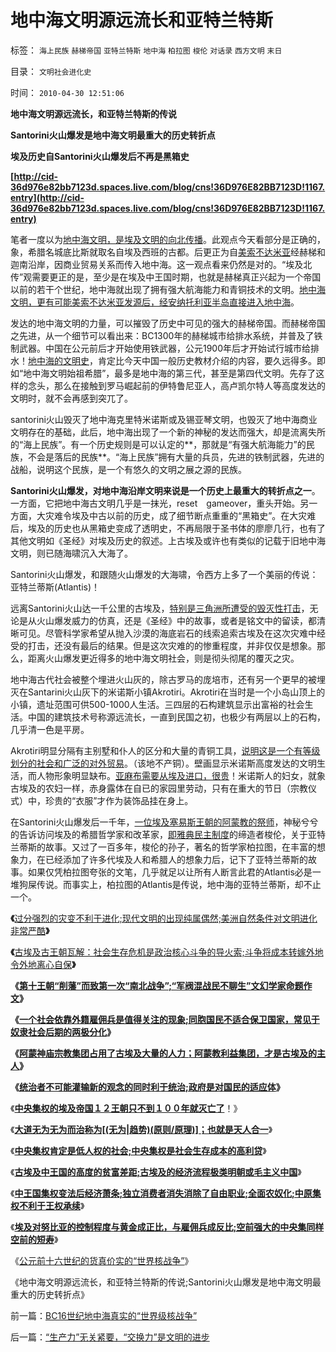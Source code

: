 # 地中海文明源远流长和亚特兰特斯

标签： `海上民族` `赫梯帝国` `亚特兰特斯` `地中海` `柏拉图` `梭伦` `对话录` `西方文明` `末日` 

目录： `文明社会进化史`

时间： `2010-04-30 12:51:06`

**地中海文明源远流长，和亚特兰特斯的传说**

**Santorini火山爆发是地中海文明最重大的历史转折点**

**埃及历史自Santorini火山爆发后不再是黑箱史**

**[http://cid-36d976e82bb7123d.spaces.live.com/blog/cns!36D976E82BB7123D!1167.entry](http://cid-36d976e82bb7123d.spaces.live.com/blog/cns!36D976E82BB7123D!1167.entry)**



笔者一度以为[地中海文明，是埃及文明的向北传播](../../../2008/9/25/人类为什么要移民太空？人类为什么要移民？.md)。此观点今天看部分是正确的，象，希腊名城底比斯就取名自埃及西班的古都。后更正为自[美索不达米亚](../../../2010/4/16/两河文明淡水生死战；文明“统一”是死亡前的挣扎.md)经赫梯和迦南沿岸，因商业贸易关系而传入地中海。这一观点看来仍然是对的。“埃及北传”观需要更正的是，至少是在埃及中王国时期，也就是赫梯真正兴起为一个帝国以前的若干个世纪，地中海就出现了拥有强大航海能力和青铜技术的文明。[地中海文明，更有可能美索不达米亚发源后，经安纳托利亚半岛直接进入地中海](../../../2010/2/9/文明进化的途径：多点出现单源传播，和古埃及.md)。

发达的地中海文明的力量，可以摧毁了历史中可见的强大的赫梯帝国。而赫梯帝国之先进，从一个细节可以看出来：BC1300年的赫梯城市给排水系统，并普及了铁制武器。中国在公元前后才开始使用铁武器，公元1900年后才开始试行城市给排水！[地中海的文明史](../../../2009/11/23/中印古代经济与西方地中海社会谁发达？.md)，肯定比今天中国一般历史教材介绍的内容，要久远得多。即如“地中海文明始祖希腊”，最多是地中海的第三代，甚至是第四代文明。先存了这样的念头，那么在接触到罗马崛起前的伊特鲁尼亚人，高卢凯尔特人等高度发达的文明时，就不会再感到突兀了。

santorini火山毁灭了地中海克里特米诺斯或及锡亚琴文明，也毁灭了地中海商业文明存在的基础，此后，地中海出现了一个新的神秘的发达而强大，却是流离失所的“海上民族”。有一个历史规则是可以认定的**，那就是“有强大航海能力”的民族，不会是落后的民族**。“海上民族”拥有大量的兵员，先进的铁制武器，先进的战船，说明这个民族，是一个有悠久的文明之展之源的民族。

**Santorini火山爆发，对地中海沿岸文明来说是一个历史上最重大的转折点之一**。一方面，它把地中海古文明几乎是一抹光，reset　gameover，重头开始。另一方面，大灾难令埃及中古以前的历史，成了细节断点重重的“黑箱史”。在大灾难后，埃及的历史也从黑箱史变成了透明史，不再局限于圣书体的廖廖几行，也有了其他文明如《圣经》对埃及历史的叙述。上古埃及或许也有类似的记载于旧地中海文明，则已随海啸沉入大海了。

Santorini火山爆发，和跟随火山爆发的大海啸，令西方上多了一个美丽的传说：亚特兰蒂斯(Atlantis)！

远离Santorini火山达一千公里的古埃及，[特别是三角洲所遭受的毁灭性打击](../../../2010/4/19/社会生存危机是政治核心斗争的导火索.md)，无论是从火山爆发威力的仿真，还是《圣经》中的故事，或者是铭文中的留读，都清晰可见。尽管科学家希望从抛入沙漠的海底岩石的线索追索古埃及在这次灾难中经受的打击，还没有最后的结果。但是这次灾难的的惨重程度，并非仅仅是想象。那么，距离火山爆发更近得多的地中海文明社会，则是彻头彻尾的覆灭之灾。

地中海古代社会被整个埋进火山灰的，除古罗马的庞培市，还有另一个更早的被埋灭在Santarini火山灰下的米诺斯小镇Akrotiri。Akrotiri在当时是一个小岛山顶上的小镇，遗址范围可供500-1000人生活。三四层的石构建筑显示出富裕的社会生活。中国的建筑技术号称源远流长，一直到民国之初，也极少有两层以上的石构，几乎清一色是平房。

Akrotiri明显分隔有主别墅和仆人的区分和大量的青铜工具，[说明这是一个有等级划分的社会和广泛的对外贸易](../../../2010/1/19/原始人类社会具有公有制和私有制的双重性.md)。（该地不产铜）。壁画显示米诺斯高度发达的文明生活，而人物形象明显缺布。[亚麻布需要从埃及进口，很贵](../../../2010/4/10/古埃及的现代医学（西医）很发达.md)！米诺斯人的妇女，就象古埃及的农妇一样，赤身露体在自已的家园里劳动，只有在重大的节日（宗教仪式）中，珍贵的“衣服”才作为装饰品挂在身上。

在Santorini火山爆发后一千年，[一位埃及塞易斯王朝的阿蒙教的祭师](../../../2010/4/8/古埃及的“国学”阿蒙教是古埃及历史的主线.md)，神秘兮兮的告诉访问埃及的希腊哲学家和改革家，[即雅典民主制度](../../../2008/9/6/为什么统一地中海世界是罗马,不是雅典.md)的缔造者梭伦，关于亚特兰蒂斯的故事。又过了一百多年，梭伦的孙子，著名的哲学家柏拉图，在丰富的想象力，在已经添加了许多代埃及人和希腊人的想象力后，记下了亚特兰蒂斯的故事。如果仅凭柏拉图夸张的文笔，几乎就足以让所有人断言此君的Atlantis必是一堆狗屎传说。而事实上，柏拉图的Atlantis是传说，地中海的亚特兰蒂斯，却不止一个。

**《**[过分强烈的灾变不利于进化;现代文明的出现纯属偶然;美洲自然条件对文明进化非常严酷](../../../2010/4/19/美洲自然条件对文明进化非常严酷.md)**》**

**《**[古埃及古王朝瓦解：社会生存危机是政治核心斗争的导火索;斗争将成本转嫁外地令外地离心自保](../../../2010/4/19/社会生存危机是政治核心斗争的导火索.md)**》**

**《**[**第十王朝“削藩”而致第一次“南北战争”;“军阀混战民不聊生”文幻学家命题作文**](../../../2010/4/27/“军阀混战民不聊生”文幻学家命题作文.md)**》**

**《**[**一个社会依靠外籍雇佣兵是值得关注的现象;同胞国民不适合保卫国家，常见于奴隶社会后期的两极分化**](../../../2010/4/27/一个社会依靠外籍雇佣兵是值得关注的现象.md)**》**

**《**[**阿蒙神庙宗教集团占用了古埃及大量的人力；阿蒙教利益集团，才是古埃及的主人**](../../../2010/4/27/阿蒙教利益集团，才是古埃及的主人.md)**》**

**《**[**统治者不可能灌输新的观念的同时利于统治;政府是对国民的适应体**](../../../2010/4/27/统治者不可能灌输新的观念的同时利于统治.md)**》**

《[**中央集权的埃及帝国１２王朝只不到１００年就灭亡了**](../../../2010/4/28/中央集权令埃及帝国不到１００年就灭亡了！.md)！》

《[**大道无为无为而治称为[(无为|趋势)(原则/原理)]；也就是天人合一**](../../../2010/4/28/大道无为：任何历史和现实的政策必须顺势而为.md)》

《[**中央集权肯定是低人权的社会;中央集权是社会生存成本的高利贷**](../../../2010/4/28/中央集权是社会生存成本的高利贷.md)》

《[**古埃及中王国的高度的贫富差距;古埃及的经济流程极类明朝或毛主义中国**](../../../2010/4/29/古埃及中王国的经济流程极类明朝.md)》

《[**中王国集权变法后经济萧条;独立消费者消失消除了自由职业;全面农奴化;中原集权不利于王权承续**](../../../2010/4/29/独立消费者的消失消除了自由职业的可能性.md)》

《[**埃及对努比亚的控制程度与黄金成正比，与雇佣兵成反比;空前强大的中央集同样空前的短寿**](../../../2010/4/29/中央集权的埃及帝国同样空前的短寿.md)》

《[公元前十六世纪的货真价实的“世界核战争”](../../../2010/4/30/BC16世纪地中海真实的“世界级核战争”.md)》

《地中海文明源远流长，和亚特兰特斯的传说;Santorini火山爆发是地中海文明最重大的历史转折点》



前一篇：[BC16世纪地中海真实的“世界级核战争”](../../../2010/4/30/BC16世纪地中海真实的“世界级核战争”.md)

后一篇：[“生产力”无关紧要，“交换力”是文明的进步](../../../2010/4/30/“生产力”无关紧要，“交换力”是文明的进步.md)